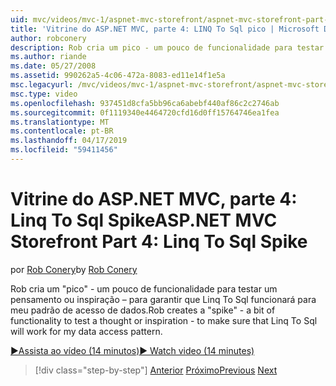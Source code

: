 ```yaml
---
uid: mvc/videos/mvc-1/aspnet-mvc-storefront/aspnet-mvc-storefront-part-4-linq-to-sql-spike
title: 'Vitrine do ASP.NET MVC, parte 4: LINQ To Sql pico | Microsoft Docs'
author: robconery
description: Rob cria um pico - um pouco de funcionalidade para testar um pensamento ou inspiração – para garantir que Linq To Sql funcionará para meu padrão de acesso de dados.
ms.author: riande
ms.date: 05/27/2008
ms.assetid: 990262a5-4c06-472a-8083-ed11e14f1e5a
msc.legacyurl: /mvc/videos/mvc-1/aspnet-mvc-storefront/aspnet-mvc-storefront-part-4-linq-to-sql-spike
msc.type: video
ms.openlocfilehash: 937451d8cfa5bb96ca6abebf440af86c2c2746ab
ms.sourcegitcommit: 0f1119340e4464720cfd16d0ff15764746ea1fea
ms.translationtype: MT
ms.contentlocale: pt-BR
ms.lasthandoff: 04/17/2019
ms.locfileid: "59411456"
---
```

# <a name="aspnet-mvc-storefront-part-4-linq-to-sql-spike"></a><span data-ttu-id="b584b-103">Vitrine do ASP.NET MVC, parte 4: Linq To Sql Spike</span><span class="sxs-lookup"><span data-stu-id="b584b-103">ASP.NET MVC Storefront Part 4: Linq To Sql Spike</span></span>

<span data-ttu-id="b584b-104">por [Rob Conery](https://github.com/robconery)</span><span class="sxs-lookup"><span data-stu-id="b584b-104">by [Rob Conery](https://github.com/robconery)</span></span>

<span data-ttu-id="b584b-105">Rob cria um "pico" - um pouco de funcionalidade para testar um pensamento ou inspiração – para garantir que Linq To Sql funcionará para meu padrão de acesso de dados.</span><span class="sxs-lookup"><span data-stu-id="b584b-105">Rob creates a "spike" - a bit of functionality to test a thought or inspiration - to make sure that Linq To Sql will work for my data access pattern.</span></span>

[<span data-ttu-id="b584b-106">&#9654;Assista ao vídeo (14 minutos)</span><span class="sxs-lookup"><span data-stu-id="b584b-106">&#9654; Watch video (14 minutes)</span></span>](https://channel9.msdn.com/Blogs/ASP-NET-Site-Videos/aspnet-mvc-storefront-part-4-linq-to-sql-spike)

> [!div class="step-by-step"]
> <span data-ttu-id="b584b-107">[Anterior](aspnet-mvc-storefront-part-3-pipes-and-filters.md)
> [Próximo](aspnet-mvc-storefront-part-5-globalization.md)</span><span class="sxs-lookup"><span data-stu-id="b584b-107">[Previous](aspnet-mvc-storefront-part-3-pipes-and-filters.md)
[Next](aspnet-mvc-storefront-part-5-globalization.md)</span></span>
